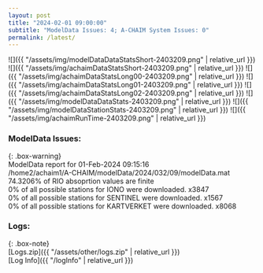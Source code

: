 ```yaml
---
layout: post
title: "2024-02-01 09:00:00"
subtitle: "ModelData Issues: 4; A-CHAIM System Issues: 0"
permalink: /latest/
---
```


![]({{ "/assets/img/modelDataDataStatsShort-2403209.png" | relative_url }})
![]({{ "/assets/img/achaimDataStatsShort-2403209.png" | relative_url }})
![]({{ "/assets/img/achaimDataStatsLong00-2403209.png" | relative_url }})
![]({{ "/assets/img/achaimDataStatsLong01-2403209.png" | relative_url }})
![]({{ "/assets/img/achaimDataStatsLong02-2403209.png" | relative_url }})
![]({{ "/assets/img/modelDataDataStats-2403209.png" | relative_url }})
![]({{ "/assets/img/modelDataStationStats-2403209.png" | relative_url }})
![]({{ "/assets/img/achaimRunTime-2403209.png" | relative_url }})


### ModelData Issues:  
  
{: .box-warning}  
 ModelData report for 01-Feb-2024 09:15:16   
 /home2/achaim1/A-CHAIM/modelData/2024/032/09/modelData.mat   
 74.3206% of RIO absoprtion values are finite   
 0% of all possible stations for IONO were downloaded. x3847   
 0% of all possible stations for SENTINEL were downloaded. x1567   
 0% of all possible stations for KARTVERKET were downloaded. x8068   
  


### Logs:  
  
{: .box-note}  
[Logs.zip]({{ "/assets/other/logs.zip" | relative_url }})  
[Log Info]({{ "/logInfo" | relative_url }})  
